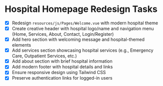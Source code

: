 # Hospital Homepage Redesign Tasks

- [x] Redesign `resources/js/Pages/Welcome.vue` with modern hospital theme
- [x] Create creative header with hospital logo/name and navigation menu (Home, Services, About, Contact, Login/Register)
- [x] Add hero section with welcoming message and hospital-themed elements
- [x] Add services section showcasing hospital services (e.g., Emergency Care, Outpatient Services, etc.)
- [x] Add about section with brief hospital information
- [x] Add modern footer with hospital details and links
- [x] Ensure responsive design using Tailwind CSS
- [x] Preserve authentication links for logged-in users
